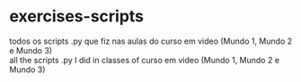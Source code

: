 # exercises-scripts
todos os scripts .py que fiz nas aulas do curso em video (Mundo 1, Mundo 2 e Mundo 3)  
all the scripts .py I did in classes of curso em video (Mundo 1, Mundo 2 e Mundo 3)
